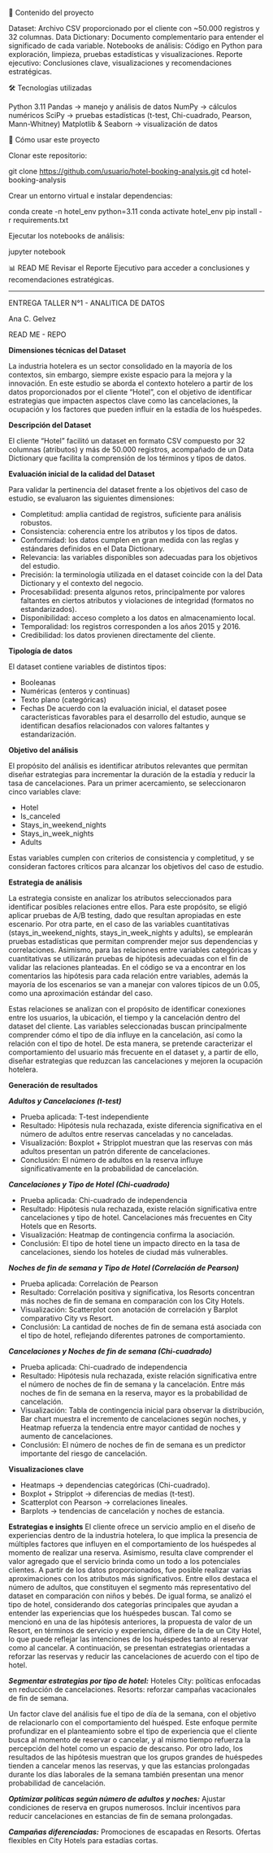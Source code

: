 
📂 Contenido del proyecto

Dataset: Archivo CSV proporcionado por el cliente con ~50.000 registros y 32 columnas.
Data Dictionary: Documento complementario para entender el significado de cada variable.
Notebooks de análisis: Código en Python para exploración, limpieza, pruebas estadísticas y visualizaciones.
Reporte ejecutivo: Conclusiones clave, visualizaciones y recomendaciones estratégicas.


🛠️ Tecnologías utilizadas

Python 3.11
Pandas → manejo y análisis de datos
NumPy → cálculos numéricos
SciPy → pruebas estadísticas (t-test, Chi-cuadrado, Pearson, Mann-Whitney)
Matplotlib & Seaborn → visualización de datos

📌 Cómo usar este proyecto

Clonar este repositorio:

git clone https://github.com/usuario/hotel-booking-analysis.git
cd hotel-booking-analysis


Crear un entorno virtual e instalar dependencias:

conda create -n hotel_env python=3.11
conda activate hotel_env
pip install -r requirements.txt


Ejecutar los notebooks de análisis:

jupyter notebook

📊 READ ME
Revisar el Reporte Ejecutivo para acceder a conclusiones y recomendaciones estratégicas.


-------------------------------------------------------------------------

ENTREGA TALLER N°1 - ANALITICA DE DATOS

Ana C. Gelvez 

READ ME - REPO

**Dimensiones técnicas del Dataset**

La industria hotelera es un sector consolidado en la mayoría de los contextos, sin embargo, siempre existe espacio para la mejora y la innovación.
En este estudio se aborda el contexto hotelero a partir de los datos proporcionados por el cliente “Hotel”, con el objetivo de identificar estrategias que impacten aspectos clave como las cancelaciones, la ocupación y los factores que pueden influir en la estadía de los huéspedes.

**Descripción del Dataset**

El cliente “Hotel” facilitó un dataset en formato CSV compuesto por 32 columnas (atributos) y más de 50.000 registros, acompañado de un Data Dictionary que facilita la comprensión de los términos y tipos de datos.

**Evaluación inicial de la calidad del Dataset**

Para validar la pertinencia del dataset frente a los objetivos del caso de estudio, se evaluaron las siguientes dimensiones:

- Completitud: amplia cantidad de registros, suficiente para análisis robustos.
- Consistencia: coherencia entre los atributos y los tipos de datos.
- Conformidad: los datos cumplen en gran medida con las reglas y estándares definidos en el Data Dictionary.
- Relevancia: las variables disponibles son adecuadas para los objetivos del estudio.
- Precisión: la terminología utilizada en el dataset coincide con la del Data Dictionary y el contexto del negocio.
- Procesabilidad: presenta algunos retos, principalmente por valores faltantes en ciertos atributos y violaciones de integridad (formatos no estandarizados).
- Disponibilidad: acceso completo a los datos en almacenamiento local.
- Temporalidad: los registros corresponden a los años 2015 y 2016.
- Credibilidad: los datos provienen directamente del cliente.

**Tipología de datos**

El dataset contiene variables de distintos tipos:
- Booleanas
- Numéricas (enteros y continuas)
- Texto plano (categóricas)
- Fechas
De acuerdo con la evaluación inicial, el dataset posee características favorables para el desarrollo del estudio, aunque se identifican desafíos relacionados con valores faltantes y estandarización.

**Objetivo del análisis**

El propósito del análisis es identificar atributos relevantes que permitan diseñar estrategias para incrementar la duración de la estadía y reducir la tasa de cancelaciones.
Para un primer acercamiento, se seleccionaron cinco variables clave:

- Hotel
- Is_canceled
- Stays_in_weekend_nights
- Stays_in_week_nights
- Adults

Estas variables cumplen con criterios de consistencia y completitud, y se consideran factores críticos para alcanzar los objetivos del caso de estudio.

**Estrategia de análisis** 

La estrategia consiste en analizar los atributos seleccionados para identificar posibles relaciones entre ellos. Para este propósito, se eligió aplicar pruebas de A/B testing, dado que resultan apropiadas en este escenario. Por otra parte, en el caso de las variables cuantitativas (stays_in_weekend_nights, stays_in_week_nights y adults), se emplearán pruebas estadísticas que permitan comprender mejor sus dependencias y correlaciones. Asimismo, para las relaciones entre variables categóricas y cuantitativas se utilizarán pruebas de hipótesis adecuadas con el fin de validar las relaciones planteadas.
En el código se va a encontrar en los comentarios las hipótesis para cada relación entre variables, además la mayoría de los escenarios se van a manejar con valores típicos de un 0.05, como una aproximación estándar del caso. 

Estas relaciones se analizan con el propósito de identificar conexiones entre los usuarios, la ubicación, el tiempo y la cancelación dentro del dataset del cliente. Las variables seleccionadas buscan principalmente comprender cómo el tipo de día influye en la cancelación, así como la relación con el tipo de hotel. De esta manera, se pretende caracterizar el comportamiento del usuario más frecuente en el dataset y, a partir de ello, diseñar estrategias que reduzcan las cancelaciones y mejoren la ocupación hotelera.

**Generación de resultados**

***Adultos y Cancelaciones (t-test)***
- Prueba aplicada: T-test independiente
- Resultado: Hipótesis nula rechazada, existe diferencia significativa en el número de adultos entre reservas canceladas y no canceladas.
- Visualización: Boxplot + Stripplot muestran que las reservas con más adultos presentan un patrón diferente de cancelaciones.
- Conclusión: El número de adultos en la reserva influye significativamente en la probabilidad de cancelación.

***Cancelaciones y Tipo de Hotel (Chi-cuadrado)***
- Prueba aplicada: Chi-cuadrado de independencia
- Resultado: Hipótesis nula rechazada, existe relación significativa entre cancelaciones y tipo de hotel. Cancelaciones más frecuentes en City Hotels que en Resorts.
- Visualización: Heatmap de contingencia confirma la asociación.
- Conclusión: El tipo de hotel tiene un impacto directo en la tasa de cancelaciones, siendo los hoteles de ciudad más vulnerables.

***Noches de fin de semana y Tipo de Hotel (Correlación de Pearson)***
- Prueba aplicada: Correlación de Pearson
- Resultado: Correlación positiva y significativa, los Resorts concentran más noches de fin de semana en comparación con los City Hotels.
- Visualización: Scatterplot con anotación de correlación y Barplot comparativo City vs Resort.
- Conclusión: La cantidad de noches de fin de semana está asociada con el tipo de hotel, reflejando diferentes patrones de comportamiento.

***Cancelaciones y Noches de fin de semana (Chi-cuadrado)***
- Prueba aplicada: Chi-cuadrado de independencia
- Resultado: Hipótesis nula rechazada, existe relación significativa entre el número de noches de fin de semana y la cancelación. Entre más noches de fin de semana en la reserva, mayor es la probabilidad de cancelación.
- Visualización: Tabla de contingencia inicial para observar la distribución, Bar chart muestra el incremento de cancelaciones según noches, y Heatmap refuerza la tendencia entre mayor cantidad de noches y aumento de cancelaciones.
- Conclusión: El número de noches de fin de semana es un predictor importante del riesgo de cancelación.

**Visualizaciones clave**
- Heatmaps → dependencias categóricas (Chi-cuadrado).
- Boxplot + Stripplot → diferencias de medias (t-test).
- Scatterplot con Pearson → correlaciones lineales.
- Barplots → tendencias de cancelación y noches de estancia.

**Estrategias e insights**
El cliente ofrece un servicio amplio en el diseño de experiencias dentro de la industria hotelera, lo que implica la presencia de múltiples factores que influyen en el comportamiento de los huéspedes al momento de realizar una reserva. Asimismo, resulta clave comprender el valor agregado que el servicio brinda como un todo a los potenciales clientes.
A partir de los datos proporcionados, fue posible realizar varias aproximaciones con los atributos más significativos. Entre ellos destaca el número de adultos, que constituyen el segmento más representativo del dataset en comparación con niños y bebés. De igual forma, se analizó el tipo de hotel, considerando dos categorías principales que ayudan a entender las experiencias que los huéspedes buscan. Tal como se mencionó en una de las hipótesis anteriores, la propuesta de valor de un Resort, en términos de servicio y experiencia, difiere de la de un City Hotel, lo que puede reflejar las intenciones de los huéspedes tanto al reservar como al cancelar.
A continuación, se presentan estrategias orientadas a reforzar las reservas y reducir las cancelaciones de acuerdo con el tipo de hotel.

***Segmentar estrategias por tipo de hotel:***
Hoteles City: políticas enfocadas en reducción de cancelaciones.
Resorts: reforzar campañas vacacionales de fin de semana.

Un factor clave del análisis fue el tipo de día de la semana, con el objetivo de relacionarlo con el comportamiento del huésped. Este enfoque permite profundizar en el planteamiento sobre el tipo de experiencia que el cliente busca al momento de reservar o cancelar, y al mismo tiempo refuerza la percepción del hotel como un espacio de descanso.
Por otro lado, los resultados de las hipótesis muestran que los grupos grandes de huéspedes tienden a cancelar menos las reservas, y que las estancias prolongadas durante los días laborales de la semana también presentan una menor probabilidad de cancelación.

***Optimizar políticas según número de adultos y noches:***
Ajustar condiciones de reserva en grupos numerosos.
Incluir incentivos para reducir cancelaciones en estancias de fin de semana prolongadas.

***Campañas diferenciadas:***
Promociones de escapadas en Resorts.
Ofertas flexibles en City Hotels para estadías cortas.

